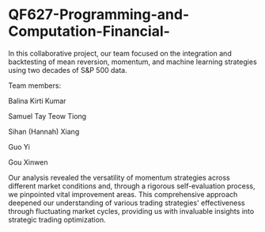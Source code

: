 # QF627-Programming-and-Computation-Financial-

In this collaborative project, our team focused on the integration and backtesting of mean reversion, momentum, and machine learning strategies using two decades of S&P 500 data. 

Team members:

Balina Kirti Kumar

Samuel Tay Teow Tiong

Sihan (Hannah) Xiang

Guo Yi

Gou Xinwen

Our analysis revealed the versatility of momentum strategies across different market conditions and, through a rigorous self-evaluation process, we pinpointed vital improvement areas. This comprehensive approach deepened our understanding of various trading strategies' effectiveness through fluctuating market cycles, providing us with invaluable insights into strategic trading optimization.
